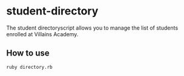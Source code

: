 # student-directory #

The student directoryscript allows you to manage the list of students enrolled 
at Villains Academy.

## How to use ##

``` shell
ruby directory.rb
```


